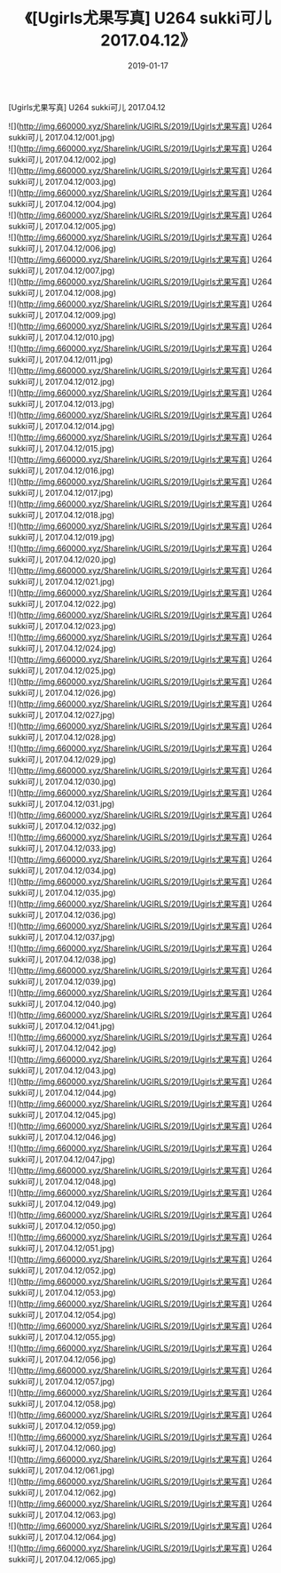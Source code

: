 ﻿---
layout: post
title:  《[Ugirls尤果写真] U264 sukki可儿 2017.04.12》
date:   2019-01-17
img: http://img.660000.xyz/Sharelink/UGIRLS/2019/[Ugirls尤果写真] U264 sukki可儿 2017.04.12/000.jpg
categories: [美女, 清纯, 唯美]
---

[Ugirls尤果写真] U264 sukki可儿 2017.04.12

 ![](http://img.660000.xyz/Sharelink/UGIRLS/2019/[Ugirls尤果写真] U264 sukki可儿 2017.04.12/001.jpg) <br>![](http://img.660000.xyz/Sharelink/UGIRLS/2019/[Ugirls尤果写真] U264 sukki可儿 2017.04.12/002.jpg) <br>![](http://img.660000.xyz/Sharelink/UGIRLS/2019/[Ugirls尤果写真] U264 sukki可儿 2017.04.12/003.jpg) <br>![](http://img.660000.xyz/Sharelink/UGIRLS/2019/[Ugirls尤果写真] U264 sukki可儿 2017.04.12/004.jpg) <br>![](http://img.660000.xyz/Sharelink/UGIRLS/2019/[Ugirls尤果写真] U264 sukki可儿 2017.04.12/005.jpg) <br>![](http://img.660000.xyz/Sharelink/UGIRLS/2019/[Ugirls尤果写真] U264 sukki可儿 2017.04.12/006.jpg) <br>![](http://img.660000.xyz/Sharelink/UGIRLS/2019/[Ugirls尤果写真] U264 sukki可儿 2017.04.12/007.jpg) <br>![](http://img.660000.xyz/Sharelink/UGIRLS/2019/[Ugirls尤果写真] U264 sukki可儿 2017.04.12/008.jpg) <br>![](http://img.660000.xyz/Sharelink/UGIRLS/2019/[Ugirls尤果写真] U264 sukki可儿 2017.04.12/009.jpg) <br>![](http://img.660000.xyz/Sharelink/UGIRLS/2019/[Ugirls尤果写真] U264 sukki可儿 2017.04.12/010.jpg) <br>![](http://img.660000.xyz/Sharelink/UGIRLS/2019/[Ugirls尤果写真] U264 sukki可儿 2017.04.12/011.jpg) <br>![](http://img.660000.xyz/Sharelink/UGIRLS/2019/[Ugirls尤果写真] U264 sukki可儿 2017.04.12/012.jpg) <br>![](http://img.660000.xyz/Sharelink/UGIRLS/2019/[Ugirls尤果写真] U264 sukki可儿 2017.04.12/013.jpg) <br>![](http://img.660000.xyz/Sharelink/UGIRLS/2019/[Ugirls尤果写真] U264 sukki可儿 2017.04.12/014.jpg) <br>![](http://img.660000.xyz/Sharelink/UGIRLS/2019/[Ugirls尤果写真] U264 sukki可儿 2017.04.12/015.jpg) <br>![](http://img.660000.xyz/Sharelink/UGIRLS/2019/[Ugirls尤果写真] U264 sukki可儿 2017.04.12/016.jpg) <br>![](http://img.660000.xyz/Sharelink/UGIRLS/2019/[Ugirls尤果写真] U264 sukki可儿 2017.04.12/017.jpg) <br>![](http://img.660000.xyz/Sharelink/UGIRLS/2019/[Ugirls尤果写真] U264 sukki可儿 2017.04.12/018.jpg) <br>![](http://img.660000.xyz/Sharelink/UGIRLS/2019/[Ugirls尤果写真] U264 sukki可儿 2017.04.12/019.jpg) <br>![](http://img.660000.xyz/Sharelink/UGIRLS/2019/[Ugirls尤果写真] U264 sukki可儿 2017.04.12/020.jpg) <br>![](http://img.660000.xyz/Sharelink/UGIRLS/2019/[Ugirls尤果写真] U264 sukki可儿 2017.04.12/021.jpg) <br>![](http://img.660000.xyz/Sharelink/UGIRLS/2019/[Ugirls尤果写真] U264 sukki可儿 2017.04.12/022.jpg) <br>![](http://img.660000.xyz/Sharelink/UGIRLS/2019/[Ugirls尤果写真] U264 sukki可儿 2017.04.12/023.jpg) <br>![](http://img.660000.xyz/Sharelink/UGIRLS/2019/[Ugirls尤果写真] U264 sukki可儿 2017.04.12/024.jpg) <br>![](http://img.660000.xyz/Sharelink/UGIRLS/2019/[Ugirls尤果写真] U264 sukki可儿 2017.04.12/025.jpg) <br>![](http://img.660000.xyz/Sharelink/UGIRLS/2019/[Ugirls尤果写真] U264 sukki可儿 2017.04.12/026.jpg) <br>![](http://img.660000.xyz/Sharelink/UGIRLS/2019/[Ugirls尤果写真] U264 sukki可儿 2017.04.12/027.jpg) <br>![](http://img.660000.xyz/Sharelink/UGIRLS/2019/[Ugirls尤果写真] U264 sukki可儿 2017.04.12/028.jpg) <br>![](http://img.660000.xyz/Sharelink/UGIRLS/2019/[Ugirls尤果写真] U264 sukki可儿 2017.04.12/029.jpg) <br>![](http://img.660000.xyz/Sharelink/UGIRLS/2019/[Ugirls尤果写真] U264 sukki可儿 2017.04.12/030.jpg) <br>![](http://img.660000.xyz/Sharelink/UGIRLS/2019/[Ugirls尤果写真] U264 sukki可儿 2017.04.12/031.jpg) <br>![](http://img.660000.xyz/Sharelink/UGIRLS/2019/[Ugirls尤果写真] U264 sukki可儿 2017.04.12/032.jpg) <br>![](http://img.660000.xyz/Sharelink/UGIRLS/2019/[Ugirls尤果写真] U264 sukki可儿 2017.04.12/033.jpg) <br>![](http://img.660000.xyz/Sharelink/UGIRLS/2019/[Ugirls尤果写真] U264 sukki可儿 2017.04.12/034.jpg) <br>![](http://img.660000.xyz/Sharelink/UGIRLS/2019/[Ugirls尤果写真] U264 sukki可儿 2017.04.12/035.jpg) <br>![](http://img.660000.xyz/Sharelink/UGIRLS/2019/[Ugirls尤果写真] U264 sukki可儿 2017.04.12/036.jpg) <br>![](http://img.660000.xyz/Sharelink/UGIRLS/2019/[Ugirls尤果写真] U264 sukki可儿 2017.04.12/037.jpg) <br>![](http://img.660000.xyz/Sharelink/UGIRLS/2019/[Ugirls尤果写真] U264 sukki可儿 2017.04.12/038.jpg) <br>![](http://img.660000.xyz/Sharelink/UGIRLS/2019/[Ugirls尤果写真] U264 sukki可儿 2017.04.12/039.jpg) <br>![](http://img.660000.xyz/Sharelink/UGIRLS/2019/[Ugirls尤果写真] U264 sukki可儿 2017.04.12/040.jpg) <br>![](http://img.660000.xyz/Sharelink/UGIRLS/2019/[Ugirls尤果写真] U264 sukki可儿 2017.04.12/041.jpg) <br>![](http://img.660000.xyz/Sharelink/UGIRLS/2019/[Ugirls尤果写真] U264 sukki可儿 2017.04.12/042.jpg) <br>![](http://img.660000.xyz/Sharelink/UGIRLS/2019/[Ugirls尤果写真] U264 sukki可儿 2017.04.12/043.jpg) <br>![](http://img.660000.xyz/Sharelink/UGIRLS/2019/[Ugirls尤果写真] U264 sukki可儿 2017.04.12/044.jpg) <br>![](http://img.660000.xyz/Sharelink/UGIRLS/2019/[Ugirls尤果写真] U264 sukki可儿 2017.04.12/045.jpg) <br>![](http://img.660000.xyz/Sharelink/UGIRLS/2019/[Ugirls尤果写真] U264 sukki可儿 2017.04.12/046.jpg) <br>![](http://img.660000.xyz/Sharelink/UGIRLS/2019/[Ugirls尤果写真] U264 sukki可儿 2017.04.12/047.jpg) <br>![](http://img.660000.xyz/Sharelink/UGIRLS/2019/[Ugirls尤果写真] U264 sukki可儿 2017.04.12/048.jpg) <br>![](http://img.660000.xyz/Sharelink/UGIRLS/2019/[Ugirls尤果写真] U264 sukki可儿 2017.04.12/049.jpg) <br>![](http://img.660000.xyz/Sharelink/UGIRLS/2019/[Ugirls尤果写真] U264 sukki可儿 2017.04.12/050.jpg) <br>![](http://img.660000.xyz/Sharelink/UGIRLS/2019/[Ugirls尤果写真] U264 sukki可儿 2017.04.12/051.jpg) <br>![](http://img.660000.xyz/Sharelink/UGIRLS/2019/[Ugirls尤果写真] U264 sukki可儿 2017.04.12/052.jpg) <br>![](http://img.660000.xyz/Sharelink/UGIRLS/2019/[Ugirls尤果写真] U264 sukki可儿 2017.04.12/053.jpg) <br>![](http://img.660000.xyz/Sharelink/UGIRLS/2019/[Ugirls尤果写真] U264 sukki可儿 2017.04.12/054.jpg) <br>![](http://img.660000.xyz/Sharelink/UGIRLS/2019/[Ugirls尤果写真] U264 sukki可儿 2017.04.12/055.jpg) <br>![](http://img.660000.xyz/Sharelink/UGIRLS/2019/[Ugirls尤果写真] U264 sukki可儿 2017.04.12/056.jpg) <br>![](http://img.660000.xyz/Sharelink/UGIRLS/2019/[Ugirls尤果写真] U264 sukki可儿 2017.04.12/057.jpg) <br>![](http://img.660000.xyz/Sharelink/UGIRLS/2019/[Ugirls尤果写真] U264 sukki可儿 2017.04.12/058.jpg) <br>![](http://img.660000.xyz/Sharelink/UGIRLS/2019/[Ugirls尤果写真] U264 sukki可儿 2017.04.12/059.jpg) <br>![](http://img.660000.xyz/Sharelink/UGIRLS/2019/[Ugirls尤果写真] U264 sukki可儿 2017.04.12/060.jpg) <br>![](http://img.660000.xyz/Sharelink/UGIRLS/2019/[Ugirls尤果写真] U264 sukki可儿 2017.04.12/061.jpg) <br>![](http://img.660000.xyz/Sharelink/UGIRLS/2019/[Ugirls尤果写真] U264 sukki可儿 2017.04.12/062.jpg) <br>![](http://img.660000.xyz/Sharelink/UGIRLS/2019/[Ugirls尤果写真] U264 sukki可儿 2017.04.12/063.jpg) <br>![](http://img.660000.xyz/Sharelink/UGIRLS/2019/[Ugirls尤果写真] U264 sukki可儿 2017.04.12/064.jpg) <br>![](http://img.660000.xyz/Sharelink/UGIRLS/2019/[Ugirls尤果写真] U264 sukki可儿 2017.04.12/065.jpg) <br>